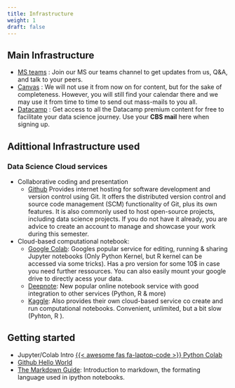 ```yaml
---
title: Infrastructure
weight: 1
draft: false
---
```


## Main Infrastructure

* [MS teams](https://teams.microsoft.com/l/team/19%3abm-JAaOlTtghCfDJlCKumG9pkFCM2mYPz1_9mQJU22E1%40thread.tacv2/conversations?groupId=2810e338-fbb5-4660-a3d5-458cf6716a1d&tenantId=875c414e-5d00-4cdb-b77a-deae5d6ab201)
: Join our MS our teams channel to get updates from us, Q&A, and talk to your peers.
* [Canvas](https://cbscanvas.instructure.com/courses/28389)
: We will not use it from now on for content, but for the sake of completeness. However, you will still find your calendar there and we may use it from time to time to send out mass-mails to you all.
* [Datacamp](https://www.datacamp.com/groups/shared_links/b6c7e614faa128cfc15bec8b306daadc8b5ab10920bc5397c64eef5a534ae876)
: Get access to all the Datacamp premium content for free to facilitate your data science journey. Use your **CBS mail** here when signing up.


## Adittional Infrastructure used

### Data Science Cloud services 

* Collaborative coding and presentation
   * [Github](https://github.com/) Provides internet hosting for software development and version control using Git. It offers the distributed version control and source code management (SCM) functionality of Git, plus its own features. It is also commonly used to host open-source projects, including data science projects. If you do not have it already, you are advice to create an account to manage and showcase your work during this semester. 
* Cloud-based computational notebook:
   * [Google Colab](https://colab.research.google.com): Googles popular service for editing, running & sharing Jupyter notebooks (Only Python Kernel, but R kernel can be accessed via some tricks). Has a pro version for some 10$ in case you need further ressources. You can also easily mount your google drive to directly acess your data.
   * [Deepnote](https://deepnote.com): New popular online notebook service with good integration to other services (Python, R & more)
   * [Kaggle](https://www.kaggle.com/): Also provides their own cloud-based service co create and run computational notebooks. Convenient, unlimited, but a bit slow (Pyhton, R ).


## Getting started

* Jupyter/Colab Intro [{{< awesome fas fa-laptop-code >}} Python Colab](https://colab.research.google.com/github/aaubs/ds-master/blob/main/notebooks/colab-demo.ipynb)
* [Github Hello World](https://guides.github.com/activities/hello-world/)
* [The Markdown Guide](https://www.markdownguide.org/): Introduction to markdown, the formating language used in ipython notebooks.